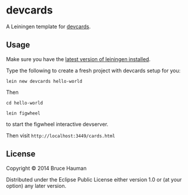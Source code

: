 # devcards

A Leiningen template for [devcards](https://github.com/bhauman/devcards).

## Usage

Make sure you have the [latest version of leiningen installed](https://github.com/technomancy/leiningen#installation).

Type the following to create a fresh project with devcards setup for you:

```
lein new devcards hello-world
```

Then

```
cd hello-world

lein figwheel
```

to start the figwheel interactive devserver.

Then visit `http://localhost:3449/cards.html`

## License

Copyright © 2014 Bruce Hauman

Distributed under the Eclipse Public License either version 1.0 or (at
your option) any later version.
